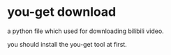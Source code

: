 # you-get download

a python file which used for downloading bilibili video.

you should install the you-get tool at first.
